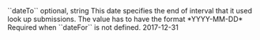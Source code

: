 <tr>
	
<td style="padding-left:20px;">``dateTo``</td>
	
<td>optional, string</td>
<td>This date specifies the end of interval that it used look up submissions.
The value has to have the format *YYYY-MM-DD*<br/>
Required when ``dateFor`` is not defined.</td>
	
<td>2017-12-31</td>
	
<td></td>
	
</tr>
